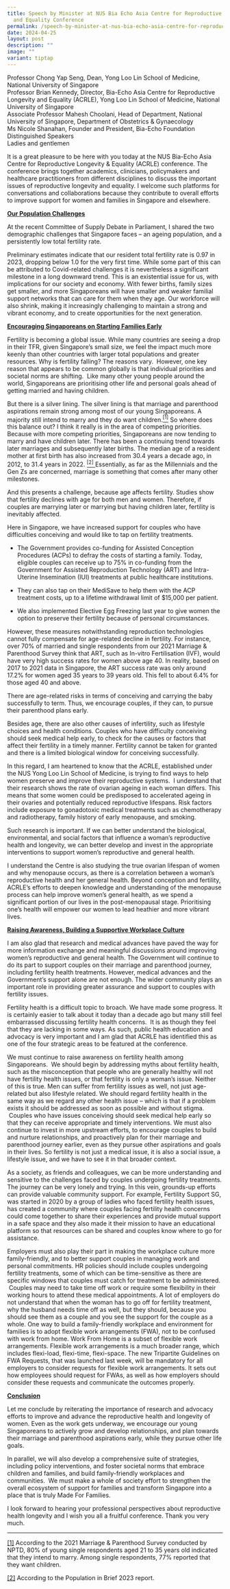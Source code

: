 ```yaml
---
title: Speech by Minister at NUS Bia Echo Asia Centre for Reproductive Longevity
  and Equality Conference
permalink: /speech-by-minister-at-nus-bia-echo-asia-centre-for-reproductive-longevity-and-equality-conference/
date: 2024-04-25
layout: post
description: ""
image: ""
variant: tiptap
---
```

<p>Professor Chong Yap Seng, Dean, Yong Loo Lin School of Medicine, National
University of Singapore
<br>Professor Brian Kennedy, Director, Bia-Echo Asia Centre for Reproductive
Longevity and Equality (ACRLE), Yong Loo Lin School of Medicine, National
University of Singapore
<br>Associate Professor Mahesh Choolani, Head of Department, National University
of Singapore, Department of Obstetrics &amp; Gynaecology
<br>Ms Nicole Shanahan, Founder and President, Bia-Echo Foundation
<br>Distinguished Speakers
<br>Ladies and gentlemen</p>
<p></p>
<p></p>
<p></p>
<p></p>
<p>It is a great pleasure to be here with you today at the NUS Bia-Echo Asia
Centre for Reproductive Longevity &amp; Equality (ACRLE) conference. The
conference brings together academics, clinicians, policymakers and healthcare
practitioners from different disciplines to discuss the important issues
of reproductive longevity and equality. I welcome such platforms for conversations
and collaborations because they contribute to overall efforts to improve
support for women and families in Singapore and elsewhere.</p>
<p></p>
<p><strong><u>Our Population Challenges</u></strong>
</p>
<p></p>
<p>At the recent Committee of Supply Debate in Parliament, I shared the two
demographic challenges that Singapore faces – an ageing population, and
a persistently low total fertility rate.</p>
<p></p>
<p>Preliminary estimates indicate that our resident total fertility rate
is 0.97 in 2023, dropping below 1.0 for the very first time. While some
part of this can be attributed to Covid-related challenges it is nevertheless
a significant milestone in a long downward trend. This is an existential
issue for us, with implications for our society and economy. With fewer
births, family sizes get smaller, and more Singaporeans will have smaller
and weaker familial support networks that can care for them when they age.
Our workforce will also shrink, making it increasingly challenging to maintain
a strong and vibrant economy, and to create opportunities for the next
generation.</p>
<p></p>
<p><strong><u>Encouraging Singaporeans on Starting Families Early</u></strong>
</p>
<p></p>
<p>Fertility is becoming a global issue. While many countries are seeing
a drop in their TFR, given Singapore’s small size, we feel the impact much
more keenly than other countries with larger total populations and greater
resources. Why is fertility falling? The reasons vary. &nbsp;However, one
key reason that appears to be common globally is that individual priorities
and societal norms are shifting. &nbsp;Like many other young people around
the world, Singaporeans are prioritising other life and personal goals
ahead of getting married and having children.</p>
<p></p>
<p>But there is a silver lining. The silver lining is that marriage and parenthood
aspirations remain strong among most of our young Singaporeans. A majority
still intend to marry and they do want children.<a href="#_ftn1" rel="noopener noreferrer nofollow" target="_blank"><sup>[1]</sup></a> So where does this balance out? I think
it really is in the area of competing priorities. Because with more competing
priorities, Singaporeans are now tending to marry and have children later.
There has been a continuing trend towards later marriages and subsequently
later births. The median age of a resident mother at first birth has also
increased from 30.4 years a decade ago, in 2012, to 31.4 years in 2022.
<a href="#_ftn2" rel="noopener noreferrer nofollow" target="_blank"><u><sup>[2]</sup></u>
</a><sup> </sup>Essentially, as far as the Millennials and the Gen Zs are
concerned, marriage is something that comes after many other milestones.</p>
<p></p>
<p>And this presents a challenge, because age affects fertility. Studies
show that fertility declines with age for both men and women. Therefore,
if couples are marrying later or marrying but having children later, fertility
is inevitably affected.</p>
<p></p>
<p>Here in Singapore, we have increased support for couples who have difficulties
conceiving and would like to tap on fertility treatments.</p>
<p></p>
<ul data-tight="true" class="tight">
<li>
<p>The Government provides co-funding for Assisted Conception Procedures
(ACPs) to defray the costs of starting a family. Today, eligible couples
can receive up to 75% in co-funding from the Government for Assisted Reproduction
Technology (ART) and Intra-Uterine Insemination (IUI) treatments at public
healthcare institutions.</p>
<p></p>
</li>
<li>
<p>They can also tap on their MediSave to help them with the ACP treatment
costs, up to a lifetime withdrawal limit of $15,000 per patient.</p>
<p></p>
</li>
<li>
<p>We also implemented Elective Egg Freezing last year to give women the
option to preserve their fertility because of personal circumstances.</p>
</li>
</ul>
<p></p>
<p>However, these measures notwithstanding reproduction technologies cannot
fully compensate for age-related decline in fertility. For instance, over
70% of married and single respondents from our 2021 Marriage &amp; Parenthood
Survey think that ART, such as In-vitro Fertilisation (IVF), would have
very high success rates for women above age 40. In reality, based on 2017
to 2021 data in Singapore, the ART success rate was only around 17.2% for
women aged 35 years to 39 years old. This fell to about 6.4% for those
aged 40 and above.</p>
<p></p>
<p>There are age-related risks in terms of conceiving and carrying the baby
successfully to term. Thus, we encourage couples, if they can, to pursue
their parenthood plans early.</p>
<p>Besides age, there are also other causes of infertility, such as lifestyle
choices and health conditions. Couples who have difficulty conceiving should
seek medical help early, to check for the causes or factors that affect
their fertility in a timely manner. Fertility cannot be taken for granted
and there is a limited biological window for conceiving successfully.</p>
<p></p>
<p>In this regard, I am heartened to know that the ACRLE, established under
the NUS Yong Loo Lin School of Medicine, is trying to find ways to help
women preserve and improve their reproductive systems. &nbsp;I understand
that their research shows the rate of ovarian ageing in each woman differs.
This means that some women could be predisposed to accelerated ageing in
their ovaries and potentially reduced reproductive lifespans. Risk factors
include exposure to gonadotoxic medical treatments such as chemotherapy
and radiotherapy, family history of early menopause, and smoking.</p>
<p></p>
<p>Such research is important. If we can better understand the biological,
environmental, and social factors that influence a woman’s reproductive
health and longevity, we can better develop and invest in the appropriate
interventions to support women’s reproductive and general health.</p>
<p></p>
<p>I understand the Centre is also studying the true ovarian lifespan of
women and why menopause occurs, as there is a correlation between a woman’s
reproductive health and her general health. Beyond conception and fertility,
ACRLE’s efforts to deepen knowledge and understanding of the menopause
process can help improve women’s general health, as we spend a significant
portion of our lives in the post-menopausal stage. Prioritising one’s health
will empower our women to lead heathier and more vibrant lives.</p>
<p></p>
<p><strong><u>Raising Awareness, Building a Supportive Workplace Culture</u></strong>
</p>
<p></p>
<p>I am also glad that research and medical advances have paved the way for
more information exchange and meaningful discussions around improving women’s
reproductive and general health. The Government will continue to do its
part to support couples on their marriage and parenthood journey, including
fertility health treatments. However, medical advances and the Government’s
support alone are not enough. The wider community plays an important role
in providing greater assurance and support to couples with fertility issues.</p>
<p></p>
<p>Fertility health is a difficult topic to broach. We have made some progress.
It is certainly easier to talk about it today than a decade ago but many
still feel embarrassed discussing fertility health concerns. &nbsp;It is
as though they feel that they are lacking in some ways. As such, public
health education and advocacy is very important and I am glad that ACRLE
has identified this as one of the four strategic areas to be featured at
the conference.</p>
<p></p>
<p>We must continue to raise awareness on fertility health among Singaporeans.
&nbsp;We should begin by addressing myths about fertility health, such
as the misconception that people who are generally healthy will not have
fertility health issues, or that fertility is only a woman’s issue. Neither
of this is true. Men can suffer from fertility issues as well, not just
age-related but also lifestyle related. We should regard fertility health
in the same way as we regard any other health issue – which is that if
a problem exists it should be addressed as soon as possible and without
stigma. &nbsp;Couples who have issues conceiving should seek medical help
early so that they can receive appropriate and timely interventions. We
must also continue to invest in more upstream efforts, to encourage couples
to build and nurture relationships, and proactively plan for their marriage
and parenthood journey earlier, even as they pursue other aspirations and
goals in their lives. So fertility is not just a medical issue, it is also
a social issue, a lifestyle issue, and we have to see it in that broader
context.</p>
<p></p>
<p>As a society, as friends and colleagues, we can be more understanding
and sensitive to the challenges faced by couples undergoing fertility treatments.
The journey can be very lonely and trying. In this vein, grounds-up efforts
can provide valuable community support. For example, Fertility Support
SG, was started in 2020 by a group of ladies who faced fertility health
issues, has created a community where couples facing fertility health concerns
could come together to share their experiences and provide mutual support
in a safe space and they also made it their mission to have an educational
platform so that resources can be shared and couples know where to go for
assistance.</p>
<p></p>
<p>Employers must also play their part in making the workplace culture more
family-friendly, and to better support couples in managing work and personal
commitments. HR policies should include couples undergoing fertility treatments,
some of which can be time-sensitive as there are specific windows that
couples must catch for treatment to be administered. &nbsp;Couples may
need to take time off work or require some flexibility in their working
hours to attend these medical appointments. A lot of employers do not understand
that when the woman has to go off for fertility treatment, why the husband
needs time off as well, but they should, because you should see them as
a couple and you see the support for the couple as a whole. One way to
build a family-friendly workplace and environment for families is to adopt
flexible work arrangements (FWA), not to be confused with work from home.
Work From Home is a subset of flexible work arrangements. Flexible work
arrangements is a much broader range, which includes flexi-load, flexi-time,
flexi-space. The new Tripartite Guidelines on FWA Requests, that was launched
last week, will be mandatory for all employers to consider requests for
flexible work arrangements. It sets out how employees should request for
FWAs, as well as how employers should consider these requests and communicate
the outcomes properly.</p>
<p></p>
<p><strong><u>Conclusion</u></strong>
</p>
<p></p>
<p>Let me conclude by reiterating the importance of research and advocacy
efforts to improve and advance the reproductive health and longevity of
women. Even as the work gets underway, we encourage our young Singaporeans
to actively grow and develop relationships, and plan towards their marriage
and parenthood aspirations early, while they pursue other life goals.</p>
<p></p>
<p>In parallel, we will also develop a comprehensive suite of strategies,
including policy interventions, and foster societal norms that embrace
children and families, and build family-friendly workplaces and communities.
&nbsp;We must make a whole of society effort to strengthen the overall
ecosystem of support for families and transform Singapore into a place
that is truly Made For Families.</p>
<p></p>
<p>I look forward to hearing your professional perspectives about reproductive
health longevity and I wish you all a fruitful conference. Thank you very
much.
<br>
</p>
<hr>
<p><a href="#_ftnref1" rel="noopener noreferrer nofollow" target="_blank">[1]</a> According
to the 2021 Marriage &amp; Parenthood Survey conducted by NPTD, 80% of
young single respondents aged 21 to 35 years old indicated that they intend
to marry. Among single respondents, 77% reported that they want children.</p>
<p><a href="#_ftnref2" rel="noopener noreferrer nofollow" target="_blank">[2]</a> According
to the Population in Brief 2023 report.</p>
<p></p>
<p></p>